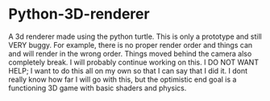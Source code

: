 # Python-3D-renderer
A 3d renderer made using the python turtle.
This is only a prototype and still VERY buggy. For example, there is no proper render order and things can and will render in the wrong order. Things moved behind the camera also completely break. I will probably continue working on this. I DO NOT WANT HELP; I want to do this all on my own so that I can say that I did it. I dont really know how far I will go with this, but the optimistic end goal is a functioning 3D game with basic shaders and physics.
